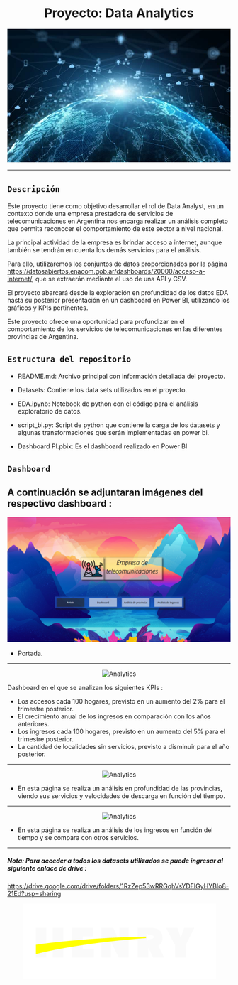 
# <h1 align=center> **Proyecto: Data Analytics** </h1>
                                            

<p align="center">
<img src="https://raw.githubusercontent.com/MatyTrova/PI-DataAnalytics/main/imgs/telecomunicaciones%201.png"  height=300>
</p>

--- 
## `Descripción`

Este proyecto tiene como objetivo desarrollar el rol de Data Analyst, en un contexto donde una empresa prestadora de servicios de telecomunicaciones en Argentina nos encarga realizar un análisis completo que permita reconocer el comportamiento de este sector a nivel nacional. 

La principal actividad de la empresa es brindar acceso a internet, aunque también se tendrán en cuenta los demás servicios para el análisis.

Para ello, utilizaremos los conjuntos de datos proporcionados por la página https://datosabiertos.enacom.gob.ar/dashboards/20000/acceso-a-internet/, que se extraerán mediante el uso de una API y CSV.

El proyecto abarcará desde la exploración en profundidad de los datos EDA hasta su posterior presentación en un dashboard en Power BI, utilizando los gráficos y KPIs pertinentes.

Este proyecto ofrece una oportunidad para profundizar en el comportamiento de los servicios de telecomunicaciones en las diferentes provincias de Argentina.


## `Estructura del repositorio`

+ README.md: Archivo principal con información detallada del proyecto.

+ Datasets: Contiene los data sets utilizados en el proyecto.

+ EDA.ipynb: Notebook de python con el código para el análisis exploratorio de datos.

+ script_bi.py: Script de python que contiene la carga de los datasets y algunas transformaciones que serán implementadas en power bi.

+ Dashboard PI.pbix: Es el dashboard realizado en Power BI

## `Dashboard` 

A continuación se adjuntaran imágenes del respectivo dashboard :
---
<p align="center">
<img src="https://raw.githubusercontent.com/MatyTrova/PI-DataAnalytics/main/imgs/Portada.png"  alt="Analytics">
</p>

+ Portada.

---
<p align="center">
<img src="https://raw.githubusercontent.com/MatyTrova/PI-DataAnalytics/main/imgs/P%C3%A1gina%201.png"  alt="Analytics">
</p>

Dashboard en el que se analizan los siguientes KPIs : 
+ Los accesos cada 100 hogares, previsto en un aumento del 2% para el trimestre posterior.
+ El crecimiento anual de los ingresos en comparación con los años anteriores.
+ Los ingresos cada 100 hogares, previsto en un aumento del 5% para el trimestre posterior.
+ La cantidad de localidades sin servicios, previsto a disminuir para el año posterior.


---
<p align="center">
<img src="https://raw.githubusercontent.com/MatyTrova/PI-DataAnalytics/main/imgs/P%C3%A1gina%202.png"  alt="Analytics">
</p>

+ En esta página se realiza un análisis en profundidad de las provincias, viendo sus servicios y velocidades de descarga en función del tiempo.

---
<p align="center">
<img src="https://raw.githubusercontent.com/MatyTrova/PI-DataAnalytics/main/imgs/P%C3%A1gina%203.png"  alt="Analytics">
</p>

+ En esta página se realiza un análisis de los ingresos en función del tiempo y se compara con otros servicios.

---
##### Nota: Para acceder a todos los datasets utilizados se puede ingresar al siguiente enlace de drive : 
 https://drive.google.com/drive/folders/1RzZep53wRRGqhVsYDFIGyHYBIo8-21Ed?usp=sharing


<p align="center">
<img src="https://raw.githubusercontent.com/MatyTrova/PI-MLOps/main/imgs/henry.jpg"  alt="Analytics">
</p>


